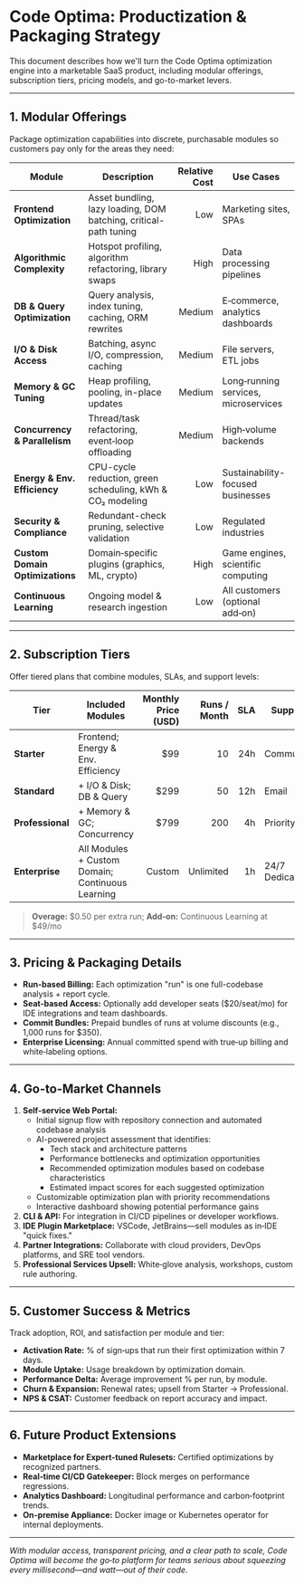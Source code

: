 # Code Optima: Productization & Packaging Strategy

This document describes how we'll turn the Code Optima optimization engine into a marketable SaaS product, including modular offerings, subscription tiers, pricing models, and go-to-market levers.

---

## 1. Modular Offerings

Package optimization capabilities into discrete, purchasable modules so customers pay only for the areas they need:

| Module                          | Description                                                      | Relative Cost | Use Cases                            |
| ------------------------------- | ---------------------------------------------------------------- | ------------: | ------------------------------------ |
| **Frontend Optimization**       | Asset bundling, lazy loading, DOM batching, critical-path tuning |           Low | Marketing sites, SPAs                |
| **Algorithmic Complexity**      | Hotspot profiling, algorithm refactoring, library swaps          |          High | Data processing pipelines            |
| **DB & Query Optimization**     | Query analysis, index tuning, caching, ORM rewrites              |        Medium | E‑commerce, analytics dashboards     |
| **I/O & Disk Access**           | Batching, async I/O, compression, caching                        |        Medium | File servers, ETL jobs               |
| **Memory & GC Tuning**          | Heap profiling, pooling, in-place updates                        |        Medium | Long‑running services, microservices |
| **Concurrency & Parallelism**   | Thread/task refactoring, event‑loop offloading                   |        Medium | High‑volume backends                 |
| **Energy & Env. Efficiency**    | CPU-cycle reduction, green scheduling, kWh & CO₂ modeling        |           Low | Sustainability-focused businesses    |
| **Security & Compliance**       | Redundant-check pruning, selective validation                    |           Low | Regulated industries                 |
| **Custom Domain Optimizations** | Domain‑specific plugins (graphics, ML, crypto)                   |          High | Game engines, scientific computing   |
| **Continuous Learning**         | Ongoing model & research ingestion                               |           Low | All customers (optional add‑on)      |

---

## 2. Subscription Tiers

Offer tiered plans that combine modules, SLAs, and support levels:

| Tier             | Included Modules                                 | Monthly Price (USD) | Runs / Month | SLA | Support        |
| ---------------- | ------------------------------------------------ | ------------------: | -----------: | --: | -------------- |
| **Starter**      | Frontend; Energy & Env. Efficiency               |                \$99 |           10 | 24h | Community      |
| **Standard**     | + I/O & Disk; DB & Query                         |               \$299 |           50 | 12h | Email          |
| **Professional** | + Memory & GC; Concurrency                       |               \$799 |          200 |  4h | Priority       |
| **Enterprise**   | All Modules + Custom Domain; Continuous Learning |              Custom |    Unlimited |  1h | 24/7 Dedicated |

> **Overage:** \$0.50 per extra run; **Add‑on:** Continuous Learning at \$49/mo

---

## 3. Pricing & Packaging Details

* **Run-based Billing:** Each optimization "run" is one full-codebase analysis + report cycle.
* **Seat-based Access:** Optionally add developer seats (\$20/seat/mo) for IDE integrations and team dashboards.
* **Commit Bundles:** Prepaid bundles of runs at volume discounts (e.g., 1,000 runs for \$350).
* **Enterprise Licensing:** Annual committed spend with true‑up billing and white‑labeling options.

---

## 4. Go-to-Market Channels

1. **Self-service Web Portal:** 
   * Initial signup flow with repository connection and automated codebase analysis
   * AI-powered project assessment that identifies:
     - Tech stack and architecture patterns
     - Performance bottlenecks and optimization opportunities
     - Recommended optimization modules based on codebase characteristics
     - Estimated impact scores for each suggested optimization
   * Customizable optimization plan with priority recommendations
   * Interactive dashboard showing potential performance gains
2. **CLI & API:** For integration in CI/CD pipelines or developer workflows.
3. **IDE Plugin Marketplace:** VSCode, JetBrains—sell modules as in‑IDE "quick fixes."
4. **Partner Integrations:** Collaborate with cloud providers, DevOps platforms, and SRE tool vendors.
5. **Professional Services Upsell:** White‑glove analysis, workshops, custom rule authoring.

---

## 5. Customer Success & Metrics

Track adoption, ROI, and satisfaction per module and tier:

* **Activation Rate:** % of sign‑ups that run their first optimization within 7 days.
* **Module Uptake:** Usage breakdown by optimization domain.
* **Performance Delta:** Average improvement % per run, by module.
* **Churn & Expansion:** Renewal rates; upsell from Starter → Professional.
* **NPS & CSAT:** Customer feedback on report accuracy and impact.

---

## 6. Future Product Extensions

* **Marketplace for Expert-tuned Rulesets:** Certified optimizations by recognized partners.
* **Real‑time CI/CD Gatekeeper:** Block merges on performance regressions.
* **Analytics Dashboard:** Longitudinal performance and carbon‑footprint trends.
* **On-premise Appliance:** Docker image or Kubernetes operator for internal deployments.

---

*With modular access, transparent pricing, and a clear path to scale, Code Optima will become the go‑to platform for teams serious about squeezing every millisecond—and watt—out of their code.*
